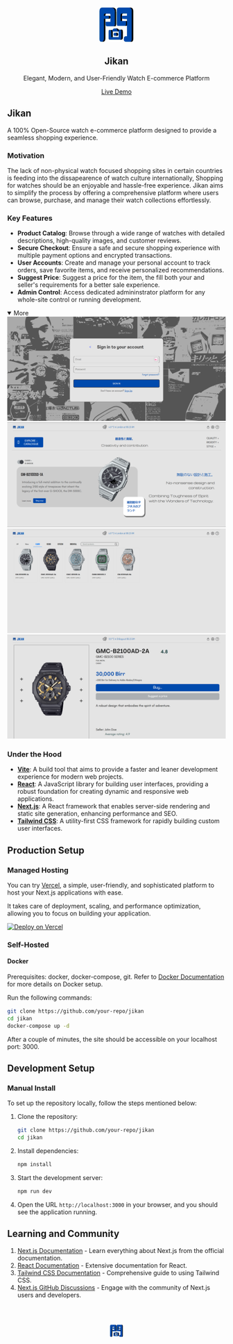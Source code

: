 
<div align="center">
  <a href="https://jikan-test.netlify.app">
    <img src="./public/jikan.png" alt="Jikan Logo" height="80px" width="80px"/>
  </a>
  <h2>Jikan</h2>
  <p align="center">
    <p>Elegant, Modern, and User-Friendly Watch E-commerce Platform</p>
  </p>
</div>

<div align="center">
  <a href="http://jikan-test.netlify.app">Live Demo</a>
</div>

## Jikan

A 100% Open-Source watch e-commerce platform designed to provide a seamless shopping experience.

### Motivation

The lack of non-physical watch focused shopping sites in certain countries is feeding into the dissapearence of watch culture internationally, Shopping for watches should be an enjoyable and hassle-free experience. Jikan aims to simplify the process by offering a comprehensive platform where users can browse, purchase, and manage their watch collections effortlessly.

### Key Features

- **Product Catalog**: Browse through a wide range of watches with detailed descriptions, high-quality images, and customer reviews.
- **Secure Checkout**: Ensure a safe and secure shopping experience with multiple payment options and encrypted transactions.
- **User Accounts**: Create and manage your personal account to track orders, save favorite items, and receive personalized recommendations.
- **Suggest Price**: Suggest a price for the item, the fill both your and seller's requirements for a better sale experience.
- **Admin Control**: Access dedicated admininstrator platform for any whole-site control or running development.

<details open>

<summary>More</summary>
  <img src="./readme/pic3.png"/>
  <img src="./readme/pic1.png"/>
  <img src="./readme/pic2.png"/>
  <img src="./readme/pic4.png"/>
</details>

### Under the Hood
- [**Vite**](https://vite.dev/guide/): A build tool that aims to provide a faster and leaner development experience for modern web projects.
- [**React**](https://reactjs.org/): A JavaScript library for building user interfaces, providing a robust foundation for creating dynamic and responsive web applications.
- [**Next.js**](https://nextjs.org/): A React framework that enables server-side rendering and static site generation, enhancing performance and SEO.
- [**Tailwind CSS**](https://tailwindcss.com/): A utility-first CSS framework for rapidly building custom user interfaces.

## Production Setup

### Managed Hosting

You can try [Vercel](https://vercel.com), a simple, user-friendly, and sophisticated platform to host your Next.js applications with ease.

It takes care of deployment, scaling, and performance optimization, allowing you to focus on building your application.

<div>
  <a href="https://vercel.com" target="_blank">
    <picture>
      <source media="(prefers-color-scheme: dark)" srcset="https://vercel.com/logo-dark.png">
      <img src="https://vercel.com/logo-light.png" alt="Deploy on Vercel" height="28" />
    </picture>
  </a>
</div>

### Self-Hosted
#### Docker

Prerequisites: docker, docker-compose, git. Refer to [Docker Documentation](https://docs.docker.com) for more details on Docker setup.

Run the following commands:

```bash
git clone https://github.com/your-repo/jikan
cd jikan
docker-compose up -d
```

After a couple of minutes, the site should be accessible on your localhost port: 3000.

## Development Setup

### Manual Install

To set up the repository locally, follow the steps mentioned below:

1. Clone the repository:
   ```bash
   git clone https://github.com/your-repo/jikan
   cd jikan
   ```

2. Install dependencies:
   ```bash
   npm install
   ```

3. Start the development server:
   ```bash
   npm run dev
   ```

4. Open the URL `http://localhost:3000` in your browser, and you should see the application running.

## Learning and Community

1. [Next.js Documentation](https://nextjs.org/docs) - Learn everything about Next.js from the official documentation.
2. [React Documentation](https://react.dev/learn) - Extensive documentation for React.
3. [Tailwind CSS Documentation](https://tailwindcss.com/docs) - Comprehensive guide to using Tailwind CSS.
4. [Next.js GitHub Discussions](https://github.com/vercel/next.js/discussions) - Engage with the community of Next.js users and developers.

<br />
<br />
<div align="center" style="padding-top: 0.75rem;">
  <a href="https://your-website.com" target="_blank">
    <picture>
      <source media="(prefers-color-scheme: dark)" srcset="./public/jikan.png">
      <img src="./public/jikan.png" alt="Jikan" height="28"/>
    </picture>
  </a>
</div>
